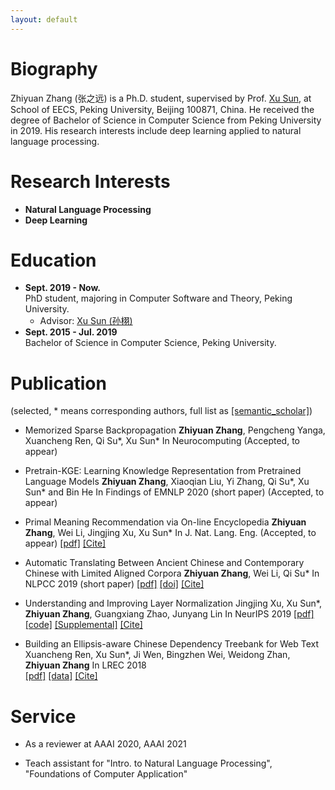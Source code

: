 ```yaml
---
layout: default
---
```


# Biography
Zhiyuan Zhang (张之远) is a Ph.D. student, supervised by Prof. [Xu Sun](https://xusun.org), at School of EECS, Peking University, Beijing 100871, China. He received the degree of Bachelor of Science in Computer Science from Peking University in 2019. His research interests include deep learning applied to natural language processing.

# Research Interests

* **Natural Language Processing**
* **Deep Learning**

# Education

- **Sept. 2019 - Now.**  
  PhD student, majoring in Computer Software and Theory, Peking University.  
  - Advisor: [Xu Sun (孙栩)](https://xusun.org)
- **Sept. 2015 - Jul. 2019**  
  Bachelor of Science in Computer Science, Peking University.

# Publication

(selected, \* means corresponding authors, full list as [[semantic_scholar]](https://www.semanticscholar.org/author/Zhiyuan-Zhang/50317060))

* Memorized Sparse Backpropagation
  **Zhiyuan Zhang**, Pengcheng Yanga, Xuancheng Ren, Qi Su\*, Xu Sun\*
  In Neurocomputing (Accepted, to appear)

* Pretrain-KGE: Learning Knowledge Representation from Pretrained Language Models
  **Zhiyuan Zhang**, Xiaoqian Liu, Yi Zhang, Qi Su\*, Xu Sun\* and Bin He
  In Findings of EMNLP 2020 (short paper) (Accepted, to appear)

* Primal Meaning Recommendation via On-line Encyclopedia
  **Zhiyuan Zhang**, Wei Li, Jingjing Xu, Xu Sun\*
  In J. Nat. Lang. Eng. (Accepted, to appear) 
  [[pdf]](https://arxiv.org/pdf/1808.04660.pdf) [[Cite]](https://scholar.googleusercontent.com/scholar.bib?q=info:VFeF7SsV0H0J:scholar.google.com/&output=citation&scisdr=CgUbr4kIEIfDg5j-daI:AAGBfm0AAAAAX2L7baKhHl7ez6S5iBB6BBAd08Rc-r0T&scisig=AAGBfm0AAAAAX2L7bcIgf75Uv0CP2oHsTZ-WrgSfIUrj&scisf=4&ct=citation&cd=-1&hl=zh-CN)

* Automatic Translating Between Ancient Chinese and Contemporary Chinese with Limited Aligned Corpora
  **Zhiyuan Zhang**, Wei Li, Qi Su\*
  In NLPCC 2019 (short paper) 
  [[pdf]](https://arxiv.org/pdf/1803.01557.pdf) [[doi]](https://link.springer.com/chapter/10.1007%2F978-3-030-32236-6_13) [[Cite]](https://citation-needed.springer.com/v2/references/10.1007/978-3-030-32236-6_13?format=bibtex)

* Understanding and Improving Layer Normalization
  Jingjing Xu, Xu Sun\*, **Zhiyuan Zhang**, Guangxiang Zhao, Junyang Lin
  In NeurIPS 2019 
  [[pdf]](https://papers.nips.cc/paper/8689-understanding-and-improving-layer-normalization.pdf) [[code]](https://github.com/lancopku/AdaNorm) [[Supplemental]](https://papers.nips.cc/paper/8689-understanding-and-improving-layer-normalization-supplemental.zip) [[Cite]](https://papers.nips.cc/paper/8689-understanding-and-improving-layer-normalization/bibtex)

* Building an Ellipsis-aware Chinese Dependency Treebank for Web Text
  Xuancheng Ren, Xu Sun\*, Ji Wen, Bingzhen Wei, Weidong Zhan, **Zhiyuan Zhang**
  In LREC 2018  
  [[pdf]](http://www.lrec-conf.org/proceedings/lrec2018/pdf/297.pdf) [[data]](https://github.com/lancopku/Chinese-Dependency-Treebank-with-Ellipsis) [[Cite]](https://www.aclweb.org/anthology/L18-1276.bib)

# Service
- As a reviewer at AAAI 2020, AAAI 2021

- Teach assistant for "Intro. to Natural Language Processing", "Foundations of Computer Application"
